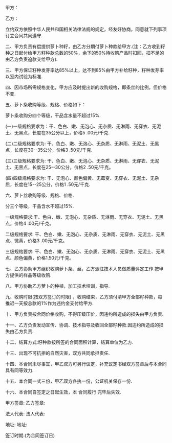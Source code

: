 
 


甲方：


乙方：



立约双方依照中华人民共和国相关法律法规的规定，经友好协商，同意就下列事项订立合同共同遵守.


二、甲方负责有偿提供萝卜种籽，由乙方分期付萝卜种款给甲方.(注：乙方收到籽种之日起付给甲方籽种款总数的50%，余下的50%待收购产品时扣回，扣不足的由乙方负责追款交给甲方).


三、甲方保证籽种发芽率达85%以上，达不到85%由甲方补给籽种，籽种发芽率以室内试验为标准.


四、因市场所需规格变化，甲方应及时提出新的收购规格，即条丝的比例，但价格不变.


五、萝卜条收购等级、规格、价格如下：


萝卜条收购分四个等级，干品含水量不超过15%.


(一)一级规格要求为：干、色白、嫩、无泡心、无杂质、无淋雨、无穿衣、无泥土、无黑点，长度在35公分以上，价格5 .00元/千克.


(二)二级规格要求为: 干、色白、嫩、无泡心、无杂质、无淋雨、无泥土、无黑点，长度在30--35公分，价格3 .50元/千克.


(三)三级规格要求为: 干、色白、嫩、无泡心、无杂质、无淋雨、无穿衣、无泥土、无黑点，长度在25--30公分，价格2 .50元/千克。


(四)四级规格要求为: 干、无泡心、颜色偏黄、无霉变、无穿衣、无泥土、无杂质，长度在15--25公分，价格1 .50元/千克.


六、萝卜丝收购等级、规格、价格.


分三个等级，干品含水不超过15%.


一级规格要求:干、色白、嫩、无泡心、无杂质、无淋雨、无穿衣、无泥土、无黑点，价格4 .00元/千克。


二级规格要求: 干、色白、嫩、无泡心、无杂质、无淋雨、无穿衣、无泥土、无黑点、微黄，价格3 .00元/千克。


三级规格要求: 干、色白、嫩、无泡心、无杂质、无淋雨、无穿衣、无泥土、无黑点、颜色偏黄，价格1.50元/千克。


七、乙方协助甲方组织收购萝卜条、丝，乙方派驻技术人员做质量评定工作.按甲方提供的样品等级收购.


八、甲方协助乙方萝卜的种植，加工技术培训，指导.


九、收购时限(按双方签订的时限) ，收购结束，乙方须付清甲方全部籽种款，每推迟一天按总款的1%作为违约金支付给甲方.


十、甲方负责按合同价格收购，不得压级压价，因违约所造成的损失由甲方负责.


十一、乙方负责发动宣传、协调、技术指导及收回全部籽种款.因违约所造成的损失由乙方负责.


十二、结算方式:籽种款按所签的合同面积计算，结算单位为乙方.


十三、出现不可抗拒的自然灾害，双方共同承担责任.


十四、本合同未尽事宜，甲乙双方可另行议定，补充议定书经双方签章后与本合同具有同等效力.


十五、本合同一式三份，甲乙双方各执一份，公证机关保存一份.


十六、本合同自签定之日起生效，本
合同履行
完毕后失效.


甲方签章:   乙方签章:


法人代表:   法人代表:


地址:   地址:


签订时期:(为合同签订日)
 


 

 
 
 
 
 
  


  
 

  


  


  
 
 
 
 

